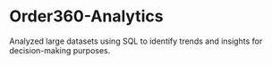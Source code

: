 # Order360-Analytics
Analyzed large datasets using SQL to identify trends and insights for decision-making purposes.
